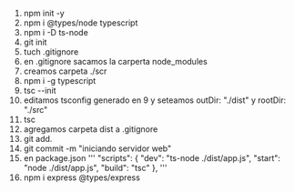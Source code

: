 1. npm init -y
2. npm i @types/node typescript
3. npm i -D ts-node
4. git init
5. tuch .gitignore
6. en .gitignore sacamos la carperta node_modules
7. creamos carpeta ./scr
8. npm i -g typescript
9. tsc --init
10. editamos tsconfig generado en 9 y seteamos outDir: "./dist" y rootDir: "./src"
11. tsc
12. agregamos carpeta dist a .gitignore
13. git add. 
14. git commit -m "iniciando servidor web"
15. en package.json
'''
"scripts": {
    "dev": "ts-node ./dist/app.js",
    "start": "node ./dist/app.js",
    "build": "tsc" 
  },
'''
16. npm i express @types/express